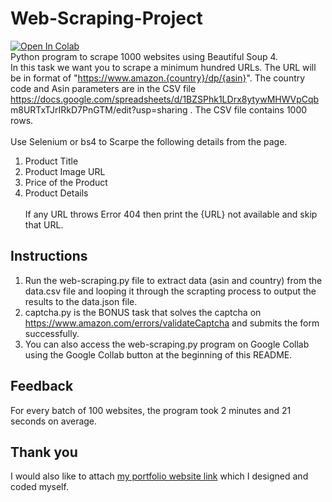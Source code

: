 # Web-Scraping-Project
[![Open In Colab](https://colab.research.google.com/assets/colab-badge.svg)](https://colab.research.google.com/github/AnshChoudhary/Web-Scraping-Project/blob/main/web-scraping.ipynb#scrollTo=Dqv4-oc-q26n)  <br />
Python program to scrape 1000 websites using Beautiful Soup 4. <br />
In this task we want you to scrape a minimum hundred URLs.
The URL will be in format of "https://www.amazon.{country}/dp/{asin}".
The country code and Asin parameters are in the CSV file 
https://docs.google.com/spreadsheets/d/1BZSPhk1LDrx8ytywMHWVpCqb
m8URTxTJrIRkD7PnGTM/edit?usp=sharing . The CSV file contains 1000 
rows. <br /><br />
Use Selenium or bs4 to Scarpe the following details from the page.<br />
1. Product Title <br />
2. Product Image URL <br />
3. Price of the Product <br />
4. Product Details <br /> <br />
If any URL throws Error 404 then print the {URL} not available and skip 
that URL.

## Instructions
1. Run the web-scraping.py file to extract data (asin and country) from the data.csv file and looping it through the scrapting process to output the results to the data.json file.
2. captcha.py is the BONUS task that solves the captcha on https://www.amazon.com/errors/validateCaptcha and submits the form successfully.
3. You can also access the web-scraping.py program on Google Collab using the Google Collab button at the beginning of this README.

## Feedback 
For every batch of 100 websites, the program took 2 minutes and 21 seconds on average.

## Thank you 
I would also like to attach <a href="https://ansh-portfolio.web.app/">my portfolio website link</a> which I designed and coded myself. 



